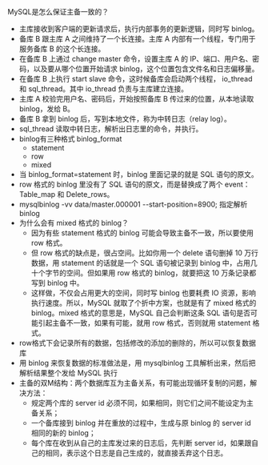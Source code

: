 MySQL是怎么保证主备一致的？

- 主库接收到客户端的更新请求后，执行内部事务的更新逻辑，同时写 binlog。
- 备库 B 跟主库 A 之间维持了一个长连接。主库 A 内部有一个线程，专门用于服务备库 B 的这个长连接。
- 在备库 B 上通过 change master 命令，设置主库 A 的 IP、端口、用户名、密码，以及要从哪个位置开始请求 binlog，这个位置包含文件名和日志偏移量。
- 在备库 B 上执行 start slave 命令，这时候备库会启动两个线程， io_thread 和 sql_thread。其中 io_thread 负责与主库建立连接。
- 主库 A 校验完用户名、密码后，开始按照备库 B 传过来的位置，从本地读取 binlog，发给 B。
- 备库 B 拿到 binlog 后，写到本地文件，称为中转日志（relay log）。
- sql_thread 读取中转日志，解析出日志里的命令，并执行。
- binlog有三种格式  binlog_format
  - statement
  - row
  - mixed
- 当 binlog_format=statement 时，binlog 里面记录的就是 SQL 语句的原文。
- row 格式的 binlog 里没有了 SQL 语句的原文，而是替换成了两个 event：Table_map 和 Delete_rows。
- mysqlbinlog -vv data/master.000001 --start-position=8900; 指定解析 binlog
- 为什么会有 mixed 格式的 binlog？
  - 因为有些 statement 格式的 binlog 可能会导致主备不一致，所以要使用 row 格式。
  - 但 row 格式的缺点是，很占空间。比如你用一个 delete 语句删掉 10 万行数据，用 statement 的话就是一个 SQL 语句被记录到 binlog 中，占用几十个字节的空间。但如果用 row 格式的 binlog，就要把这 10 万条记录都写到 binlog 中。
  - 这样做，不仅会占用更大的空间，同时写 binlog 也要耗费 IO 资源，影响执行速度。所以，MySQL 就取了个折中方案，也就是有了 mixed 格式的 binlog。mixed 格式的意思是，MySQL 自己会判断这条 SQL 语句是否可能引起主备不一致，如果有可能，就用 row 格式，否则就用 statement 格式。
- row格式下会记录所有的数据，包括修改的添加的删除的，所以可以恢复数据库
- 用 binlog 来恢复数据的标准做法是，用 mysqlbinlog 工具解析出来，然后把解析结果整个发给 MySQL 执行
- 主备的双M结构：两个数据库互为主备关系，有可能出现循环复制的问题，解决方法：
  - 规定两个库的 server id 必须不同，如果相同，则它们之间不能设定为主备关系；
  - 一个备库接到 binlog 并在重放的过程中，生成与原 binlog 的 server id 相同的新的 binlog；
  - 每个库在收到从自己的主库发过来的日志后，先判断 server id，如果跟自己的相同，表示这个日志是自己生成的，就直接丢弃这个日志。

